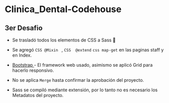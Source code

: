 # Clinica_Dental-Codehouse

## 3er Desafio

* Se trasladó todos los elementos de CSS a Sass 🚀 

* Se agregó ```CSS
@Mixin
``` , ```CSS 
@extend```
```css map-get``` en las paginas staff y en Index.



* [Bootstrap ](http://https://getbootstrap.com/docs/5.0/forms/layout/) - El framework web usado, asimismo se aplicó Grid para hacerlo responsivo.
* No se aplica ```Merge``` hasta confirmar la aprobación del proyecto.
* Sass se compiló mediante extensión, por lo tanto no es necesario los Metadatos del proyecto.
